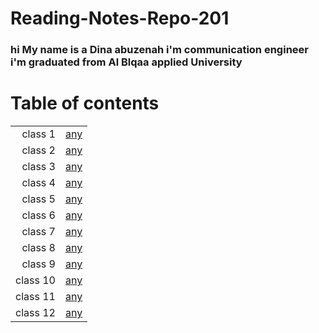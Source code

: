 # Reading-Notes-Repo-201


### hi My name is a Dina abuzenah i'm communication engineer i'm graduated from Al Blqaa applied University




# Table of contents

|          	|   	                                                      |
|--:	    |---	                                                      |
|class 1   	|[any](https://dinaabuzeena.github.io/Reading-Notes-Repo-201/class-01)   	|
|class 2    |[any](https://dinaabuzeena.github.io/Reading-Notes-Repo-201/class-02)	  |
|class 3    |[any](https://dinaabuzeena.github.io/Reading-Notes-Repo-201/class-03) 	|
|class 4    |[any](https://dinaabuzeena.github.io/Reading-Notes-Repo-201/class-04)   |
|class 5   	|[any](https://dinaabuzeena.github.io/Reading-Notes-Repo-201/class-05)|
|class 6   	|[any](https://dinaabuzeena.github.io/Reading-Notes-Repo-201/class-06)|
 class 7  	|[any](https://dinaabuzeena.github.io/Reading-Notes-Repo-201/class-07)|
 class 8   	|[any](https://dinaabuzeena.github.io/Reading-Notes-Repo-201/class-08)   	|
|class 9    |[any](https://dinaabuzeena.github.io/Reading-Notes-Repo-201/class-08)	  |
|class 10   |[any](https://dinaabuzeena.github.io/Reading-Notes-Repo-201/class-10) 	|
|class 11   |[any](https://dinaabuzeena.github.io/Reading-Notes-Repo-201/class-11)   |
|class 12  	|[any](https://dinaabuzeena.github.io/Reading-Notes-Repo-201/class-12)|
